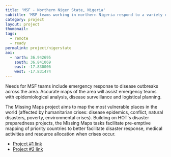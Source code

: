 ```yaml
---
title: 'MSF - Northern Niger State, Nigeria' 
subtitle: 'MSF teams working in northern Nigeria respond to a variety of different health needs - Missing Maps '
category: project
layout: project
thumbnail: 
tags:
  - remote
  - ready
permalink: project/nigerstate
aoi:
  - north: 36.942695
    south: 36.841069
    east: -17.830006
    west: -17.831474
---
```


Needs for MSF teams include emergency response to disease outbreaks across the area. Accurate maps of the area will assist emergency teams with epidemiological analysis, disease surveillance and logistical planning.

The Missing Maps project aims to map the most vulnerable places in the world (affected by humanitarian crises: disease epidemics, conflict, natural disasters, poverty, environmental crises). Building on HOT's disaster preparedness projects, the Missing Maps tasks facilitate pre-emptive mapping of priority countries to better facilitate disaster response, medical activities and resource allocation when crises occur.

- [Project #1 link](http://tasks.hotosm.org/project/1396)
- [Project #2 link](http://tasks.hotosm.org/project/1880)


